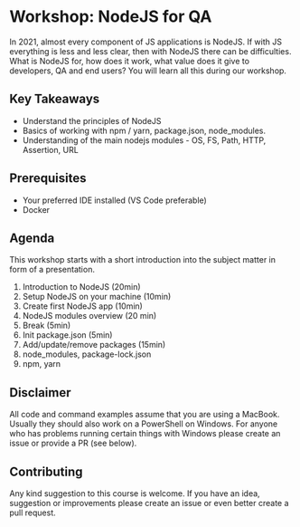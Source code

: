 # Workshop: NodeJS for QA

In 2021, almost every component of JS applications is NodeJS. If with JS everything is less and less clear, then with NodeJS there can be difficulties. What is NodeJS for, how does it work, what value does it give to developers, QA and end users? You will learn all this during our workshop.

## Key Takeaways

- Understand the principles of NodeJS
- Basics of working with npm / yarn, package.json, node_modules.
- Understanding of the main nodejs modules - OS, FS, Path, HTTP, Assertion, URL

## Prerequisites

- Your preferred IDE installed (VS Code preferable)
- Docker

## Agenda

This workshop starts with a short introduction into the subject matter in form of a presentation. 

1. Introduction to NodeJS (20min)
1. Setup NodeJS on your machine (10min)
1. Create first NodeJS app (10min)
1. NodeJS modules overview (20 min)
1. Break (5min)
1. Init package.json (5min)
1. Add/update/remove packages (15min)
1. node_modules, package-lock.json
1. npm, yarn


## Disclaimer
All code and command examples assume that you are using a MacBook. Usually they should also work on a PowerShell on Windows. For anyone who has problems running certain things with Windows please create an issue or provide a PR (see below).

## Contributing
Any kind suggestion to this course is welcome. If you have an idea, suggestion or improvements please create an issue or even better create a pull request.

